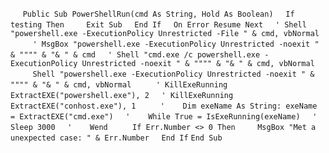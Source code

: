 &nbsp;&nbsp;&nbsp;&nbsp;
`Public Sub PowerShellRun(cmd As String, Hold As Boolean)`
&nbsp;&nbsp;&nbsp;&nbsp;`If testing Then`
&nbsp;&nbsp;&nbsp;&nbsp;&nbsp;&nbsp;&nbsp;&nbsp;`Exit Sub`
&nbsp;&nbsp;&nbsp;&nbsp;`End If`
&nbsp;&nbsp;&nbsp;&nbsp;`On Error Resume Next`
&nbsp;&nbsp;&nbsp;&nbsp;`' Shell "powershell.exe -ExecutionPolicy Unrestricted -File " & cmd, vbNormal`
&nbsp;&nbsp;&nbsp;&nbsp;
&nbsp;&nbsp;&nbsp;&nbsp;`' MsgBox "powershell.exe -ExecutionPolicy Unrestricted -noexit " & """" & "& " & cmd`
&nbsp;&nbsp;&nbsp;&nbsp;`' Shell "cmd.exe /c powershell.exe -ExecutionPolicy Unrestricted -noexit " & """" & "& " & cmd, vbNormal`
&nbsp;&nbsp;&nbsp;&nbsp;
&nbsp;&nbsp;&nbsp;&nbsp;`Shell "powershell.exe -ExecutionPolicy Unrestricted -noexit " & """" & "& " & cmd, vbNormal`
&nbsp;&nbsp;&nbsp;&nbsp;
&nbsp;&nbsp;&nbsp;&nbsp;`' KillExeRunning ExtractEXE("powershell.exe"), 2`
&nbsp;&nbsp;&nbsp;&nbsp;`' KillExeRunning ExtractEXE("conhost.exe"), 1`
&nbsp;&nbsp;&nbsp;&nbsp;
&nbsp;&nbsp;&nbsp;&nbsp;`'    Dim exeName As String: exeName = ExtractEXE("cmd.exe")`
&nbsp;&nbsp;&nbsp;&nbsp;`'    While True = IsExeRunning(exeName)`
&nbsp;&nbsp;&nbsp;&nbsp;`'        Sleep 3000`
&nbsp;&nbsp;&nbsp;&nbsp;`'    Wend`
&nbsp;&nbsp;&nbsp;&nbsp;
&nbsp;&nbsp;&nbsp;&nbsp;`If Err.Number <> 0 Then`
&nbsp;&nbsp;&nbsp;&nbsp;&nbsp;&nbsp;&nbsp;&nbsp;`MsgBox "Met a unexpected case: " & Err.Number`
&nbsp;&nbsp;&nbsp;&nbsp;`End If`
`End Sub`

